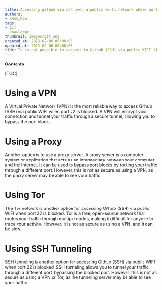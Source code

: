 ```yaml
---
title: Accessing github via ssh over a public wi-fi network where port 22 is blocked
authors:
- know_how
tags:
- git
- knowledge
thumbnail: images/git.png
created_at: 2023-02-06 00:00:00
updated_at: 2023-02-06 00:00:00
tldr: It is not possible to connect to Github (SSH) via public WIFI if port 22 is blocked.
---
```


**Contents**

[TOC]

# Using a VPN

A Virtual Private Network (VPN) is the most reliable way to access Github (SSH) via public WIFI when port 22 is blocked. A VPN will encrypt your connection and tunnel your traffic through a secure tunnel, allowing you to bypass the port block.

# Using a Proxy

Another option is to use a proxy server. A proxy server is a computer system or application that acts as an intermediary between your computer and the Internet. It can be used to bypass port blocks by routing your traffic through a different port. However, this is not as secure as using a VPN, as the proxy server may be able to see your traffic.

# Using Tor

The Tor network is another option for accessing Github (SSH) via public WIFI when port 22 is blocked. Tor is a free, open-source network that routes your traffic through multiple nodes, making it difficult for anyone to trace your activity. However, it is not as secure as using a VPN, and it can be slow.

# Using SSH Tunneling

SSH tunneling is another option for accessing Github (SSH) via public WIFI when port 22 is blocked. SSH tunneling allows you to tunnel your traffic through a different port, bypassing the blocked port. However, this is not as secure as using a VPN or Tor, as the tunneling server may be able to see your traffic.
